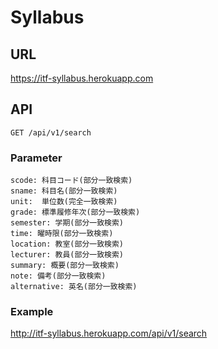 # Syllabus

## URL

https://itf-syllabus.herokuapp.com

## API

```
GET /api/v1/search
```

### Parameter

```
scode: 科目コード(部分一致検索)
sname: 科目名(部分一致検索)
unit:  単位数(完全一致検索)
grade: 標準履修年次(部分一致検索)
semester: 学期(部分一致検索)
time: 曜時限(部分一致検索)
location: 教室(部分一致検索)
lecturer: 教員(部分一致検索)
summary: 概要(部分一致検索)
note: 備考(部分一致検索)
alternative: 英名(部分一致検索)
```

### Example

http://itf-syllabus.herokuapp.com/api/v1/search

